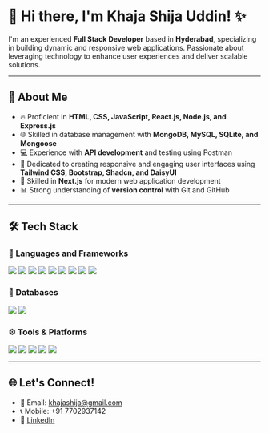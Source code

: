 # 👋 Hi there, I'm Khaja Shija Uddin! ✨

I'm an experienced **Full Stack Developer** based in **Hyderabad**, specializing in building dynamic and responsive web applications. Passionate about leveraging technology to enhance user experiences and deliver scalable solutions.

---

## 🚀 About Me
- 🔥 Proficient in **HTML, CSS, JavaScript, React.js, Node.js, and Express.js**
- 🌐 Skilled in database management with **MongoDB, MySQL, SQLite, and Mongoose**
- 💻 Experience with **API development** and testing using Postman
- 🎯 Dedicated to creating responsive and engaging user interfaces using **Tailwind CSS, Bootstrap, Shadcn, and DaisyUI**
- 🚀 Skilled in **Next.js** for modern web application development
- 📊 Strong understanding of **version control** with Git and GitHub
---

## 🛠️ Tech Stack

### 🚀 Languages and Frameworks
<p>
  <img src="https://img.shields.io/badge/HTML-E34F26?style=flat&logo=html5&logoColor=white" />
  <img src="https://img.shields.io/badge/CSS-1572B6?style=flat&logo=css3&logoColor=white" />
  <img src="https://img.shields.io/badge/JavaScript-F7DF1E?style=flat&logo=javascript&logoColor=black" />
  <img src="https://img.shields.io/badge/React-61DAFB?style=flat&logo=react&logoColor=black" />
  <img src="https://img.shields.io/badge/Next.js-000000?style=flat&logo=next.js&logoColor=white" />
  <img src="https://img.shields.io/badge/Tailwind_CSS-38B2AC?style=flat&logo=tailwind-css&logoColor=white" />
  <img src="https://img.shields.io/badge/Bootstrap-563D7C?style=flat&logo=bootstrap&logoColor=white" />
  <img src="https://img.shields.io/badge/Node.js-339933?style=flat&logo=nodedotjs&logoColor=white" />
  <img src="https://img.shields.io/badge/Express.js-404D59?style=flat" />
</p>

### 📠 Databases
<p>
  <img src="https://img.shields.io/badge/MongoDB-47A248?style=flat&logo=mongodb&logoColor=white" />
  <img src="https://img.shields.io/badge/MySQL-4479A1?style=flat&logo=mysql&logoColor=white" />
</p>

### ⚙️ Tools & Platforms
<p>
  <img src="https://img.shields.io/badge/Git-F05032?style=flat&logo=git&logoColor=white" />
  <img src="https://img.shields.io/badge/GitHub-181717?style=flat&logo=github&logoColor=white" />
  <img src="https://img.shields.io/badge/Postman-FF6C37?style=flat&logo=postman&logoColor=white" />
  <img src="https://img.shields.io/badge/Vercel-000000?style=flat&logo=vercel&logoColor=white" />
  <img src="https://img.shields.io/badge/Netlify-00C7B7?style=flat&logo=netlify&logoColor=white" />
</p>

---

## 🌐 Let's Connect!
- 📧 Email: [khajashija@gmail.com](mailto:khajashija@gmail.com)
- 📞 Mobile: +91 7702937142
- 💼 [LinkedIn](https://www.linkedin.com/in/shija5/)
